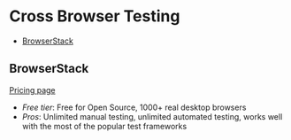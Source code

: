 # Cross Browser Testing

<!-- TOC depthFrom:2 -->

- [BrowserStack](https://www.browserstack.com)

<!-- /TOC -->

## BrowserStack

[Pricing page](https://www.browserstack.com/pricing/)

* *Free tier*: Free for Open Source, 1000+ real desktop browsers
* *Pros*: Unlimited manual testing, unlimited automated testing, works well with the most of the popular test frameworks 
